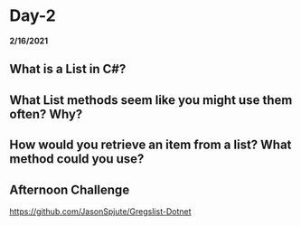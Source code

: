 # Day-2
__2/16/2021__

## What is a List in C#?



## What List methods seem like you might use them often? Why?



## How would you retrieve an item from a list? What method could you use?



## Afternoon Challenge
https://github.com/JasonSpjute/Gregslist-Dotnet
